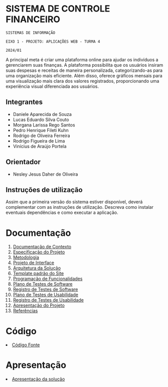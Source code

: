 # SISTEMA DE CONTROLE FINANCEIRO

`SISTEMAS DE INFORMAÇÃO`

`EIXO 1 - PROJETO: APLICAÇÕES WEB - TURMA 4`

`2024/01`

A principal meta é criar uma plataforma online para ajudar os indivíduos a gerenciarem suas finanças. A plataforma possibilita que os usuários insiram suas despesas e receitas de maneira personalizada, categorizando-as para uma organização mais eficiente. Além disso, oferece gráficos mensais para uma visualização mais clara dos valores registrados, proporcionando uma experiência visual diferenciada aos usuários.

## Integrantes

* Daniele Aparecida de Souza
* Lucas Eduardo Silva Couto
* Morgana Larissa Rego Santos
* Pedro Henrique Fileti Kuhn
* Rodrigo de Oliveira Ferreira
* Rodrigo Figueira de Lima
* Vinícius de Araújo Portela



## Orientador

* Nesley Jesus Daher de Oliveira

## Instruções de utilização

Assim que a primeira versão do sistema estiver disponível, deverá complementar com as instruções de utilização. Descreva como instalar eventuais dependências e como executar a aplicação.

# Documentação

<ol>
<li><a href="docs/01-Documentação de Contexto.md"> Documentação de Contexto</a></li>
<li><a href="docs/02-Especificação do Projeto.md"> Especificação do Projeto</a></li>
<li><a href="docs/03-Metodologia.md"> Metodologia</a></li>
<li><a href="docs/04-Projeto de Interface.md"> Projeto de Interface</a></li>
<li><a href="docs/05-Arquitetura da Solução.md"> Arquitetura da Solução</a></li>
<li><a href="docs/06-Template padrão do Site.md"> Template padrão do Site</a></li>
<li><a href="docs/07-Programação de Funcionalidades.md"> Programação de Funcionalidades</a></li>
<li><a href="docs/08-Plano de Testes de Software.md"> Plano de Testes de Software</a></li>
<li><a href="docs/09-Registro de Testes de Software.md"> Registro de Testes de Software</a></li>
<li><a href="docs/10-Plano de Testes de Usabilidade.md"> Plano de Testes de Usabilidade</a></li>
<li><a href="docs/11-Registro de Testes de Usabilidade.md"> Registro de Testes de Usabilidade</a></li>
<li><a href="docs/12-Apresentação do Projeto.md"> Apresentação do Projeto</a></li>
<li><a href="docs/13-Referências.md"> Referências</a></li>
</ol>

# Código

<li><a href="src/README.md"> Código Fonte</a></li>

# Apresentação

<li><a href="presentation/README.md"> Apresentação da solução</a></li>
